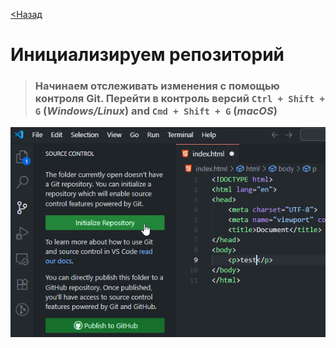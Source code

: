 [<Назад](/readme.md)

# Инициализируем репозиторий

>### Начинаем отслеживать изменения с помощью контроля Git. Перейти в контроль версий `Ctrl + Shift + G` (_Windows/Linux_) and `Cmd + Shift + G` (_macOS_)

![](/assets/4.%20Инициализируем%20репозиторий/инициализируем.png)